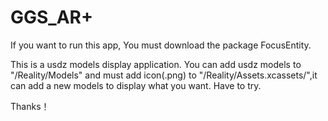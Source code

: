 # GGS_AR+

If you want to run this app,
You must download the package FocusEntity.

This is a usdz models display application.
You can add usdz models to "/Reality/Models" and must add icon(.png) to "/Reality/Assets.xcassets/",it can add a new models to display what you want.
Have to try.


Thanks！
